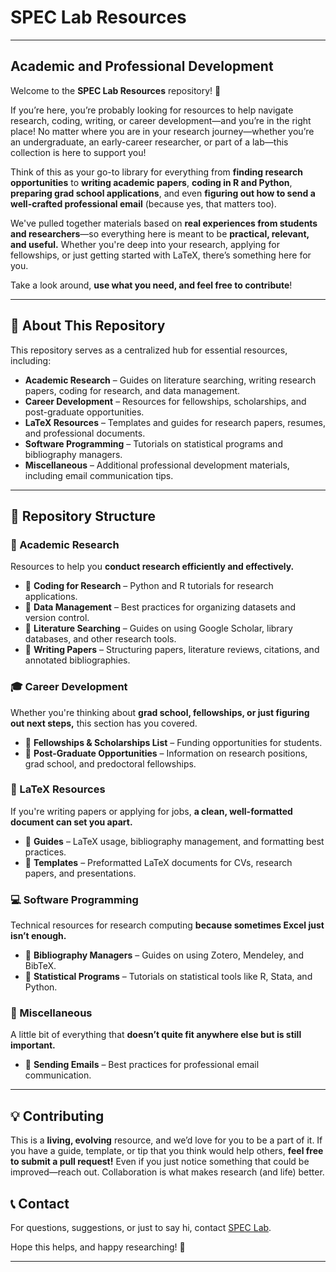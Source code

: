 # **SPEC Lab Resources**  

---

## **Academic and Professional Development**  

Welcome to the **SPEC Lab Resources** repository! 🎉  

If you’re here, you’re probably looking for resources to help navigate research, coding, writing, or career development—and you’re in the right place! No matter where you are in your research journey—whether you’re an undergraduate, an early-career researcher, or part of a lab—this collection is here to support you!

Think of this as your go-to library for everything from **finding research opportunities** to **writing academic papers**, **coding in R and Python**, **preparing grad school applications**, and even **figuring out how to send a well-crafted professional email** (because yes, that matters too).  

We've pulled together materials based on **real experiences from students and researchers**—so everything here is meant to be **practical, relevant, and useful.** Whether you're deep into your research, applying for fellowships, or just getting started with LaTeX, there’s something here for you.  

Take a look around, **use what you need, and feel free to contribute**!

---

## **📌 About This Repository**  
This repository serves as a centralized hub for essential resources, including:  
- **Academic Research** – Guides on literature searching, writing research papers, coding for research, and data management.  
- **Career Development** – Resources for fellowships, scholarships, and post-graduate opportunities.  
- **LaTeX Resources** – Templates and guides for research papers, resumes, and professional documents.  
- **Software Programming** – Tutorials on statistical programs and bibliography managers.  
- **Miscellaneous** – Additional professional development materials, including email communication tips.  

---

## **📂 Repository Structure**  

### **📖 Academic Research**
Resources to help you **conduct research efficiently and effectively.**  
- 📂 **Coding for Research** – Python and R tutorials for research applications.  
- 📂 **Data Management** – Best practices for organizing datasets and version control.  
- 📂 **Literature Searching** – Guides on using Google Scholar, library databases, and other research tools.  
- 📂 **Writing Papers** – Structuring papers, literature reviews, citations, and annotated bibliographies.  

### **🎓 Career Development**  
Whether you're thinking about **grad school, fellowships, or just figuring out next steps,** this section has you covered.  
- 📂 **Fellowships & Scholarships List** – Funding opportunities for students.  
- 📂 **Post-Graduate Opportunities** – Information on research positions, grad school, and predoctoral fellowships.  

### **📄 LaTeX Resources**  
If you're writing papers or applying for jobs, **a clean, well-formatted document can set you apart.**  
- 📂 **Guides** – LaTeX usage, bibliography management, and formatting best practices.  
- 📂 **Templates** – Preformatted LaTeX documents for CVs, research papers, and presentations.  

### **💻 Software Programming**  
Technical resources for research computing **because sometimes Excel just isn’t enough.**  
- 📂 **Bibliography Managers** – Guides on using Zotero, Mendeley, and BibTeX.  
- 📂 **Statistical Programs** – Tutorials on statistical tools like R, Stata, and Python.  

### **📌 Miscellaneous**  
A little bit of everything that **doesn’t quite fit anywhere else but is still important.**  
- 📄 **Sending Emails** – Best practices for professional email communication.  

---

## **💡 Contributing**  
This is a **living, evolving** resource, and we’d love for you to be a part of it. If you have a guide, template, or tip that you think would help others, **feel free to submit a pull request!** Even if you just notice something that could be improved—reach out. Collaboration is what makes research (and life) better.  

## **📞 Contact**  
For questions, suggestions, or just to say hi, contact [SPEC Lab](mailto:uscspeclab@gmail.com).  

Hope this helps, and happy researching! 🚀

---
